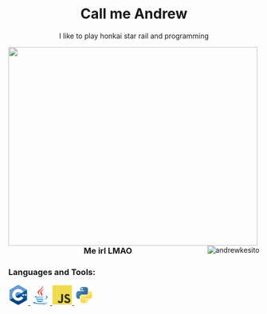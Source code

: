 <h1 align="center">Call me Andrew</h1>
<p align="center">I like to play honkai star rail and programming</p>

<div style="text-align: center;">
    <img src="https://pbs.twimg.com/media/F48gpKabYAAEbDA?format=jpg&name=4096x4096" width="500" height="400" style="float: left;" />
    <img src="https://github-readme-stats.vercel.app/api/top-langs?username=andrewkesito&show_icons=true&locale=en&layout=compact" alt="andrewkesito" style="float: right;" />
</div>
<h3 align="center">Me irl LMAO</h3>



<h3 align="left">Languages and Tools:</h3>
<p align="left"> <a href="https://www.w3schools.com/cpp/" target="_blank" rel="noreferrer"> <img src="https://raw.githubusercontent.com/devicons/devicon/master/icons/cplusplus/cplusplus-original.svg" alt="cplusplus" width="40" height="40"/> </a> <a href="https://www.java.com" target="_blank" rel="noreferrer"> <img src="https://raw.githubusercontent.com/devicons/devicon/master/icons/java/java-original.svg" alt="java" width="40" height="40"/> </a> <a href="https://developer.mozilla.org/en-US/docs/Web/JavaScript" target="_blank" rel="noreferrer"> <img src="https://raw.githubusercontent.com/devicons/devicon/master/icons/javascript/javascript-original.svg" alt="javascript" width="40" height="40"/> </a> <a href="https://www.python.org" target="_blank" rel="noreferrer"> <img src="https://raw.githubusercontent.com/devicons/devicon/master/icons/python/python-original.svg" alt="python" width="40" height="40"/> </a> </p> 
